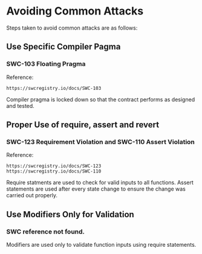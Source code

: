 # Avoiding Common Attacks
Steps taken to avoid common attacks are as follows:

## Use Specific Compiler Pagma 
### SWC-103 Floating Pragma
Reference:
```
https://swcregistry.io/docs/SWC-103
```
Compiler pragma is locked down so that the contract performs as designed and tested.

## Proper Use of require, assert and revert
### SWC-123 Requirement Violation and SWC-110 Assert Violation
Reference:
```
https://swcregistry.io/docs/SWC-123
https://swcregistry.io/docs/SWC-110
```
Require statments are used to check for valid inputs to all functions. Assert statements are used after every state change to ensure the change was carried out properly.

## Use Modifiers Only for Validation
### SWC reference not found.
Modifiers are used only to validate function inputs using require statements.